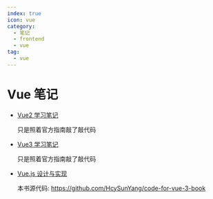 ```yaml
---
index: true
icon: vue
category:
  - 笔记
  - frontend
  - vue
tag:
  - vue
---
```


# Vue 笔记

- [Vue2 学习笔记](https://github.com/FuckDoctors/hello-vue-2.0)

  只是照着官方指南敲了敲代码

- [Vue3 学习笔记](https://github.com/FuckDoctors/hello-vue3)

  只是照着官方指南敲了敲代码

- [Vue.js 设计与实现](./vue3-book/)

  本书源代码: <https://github.com/HcySunYang/code-for-vue-3-book>
